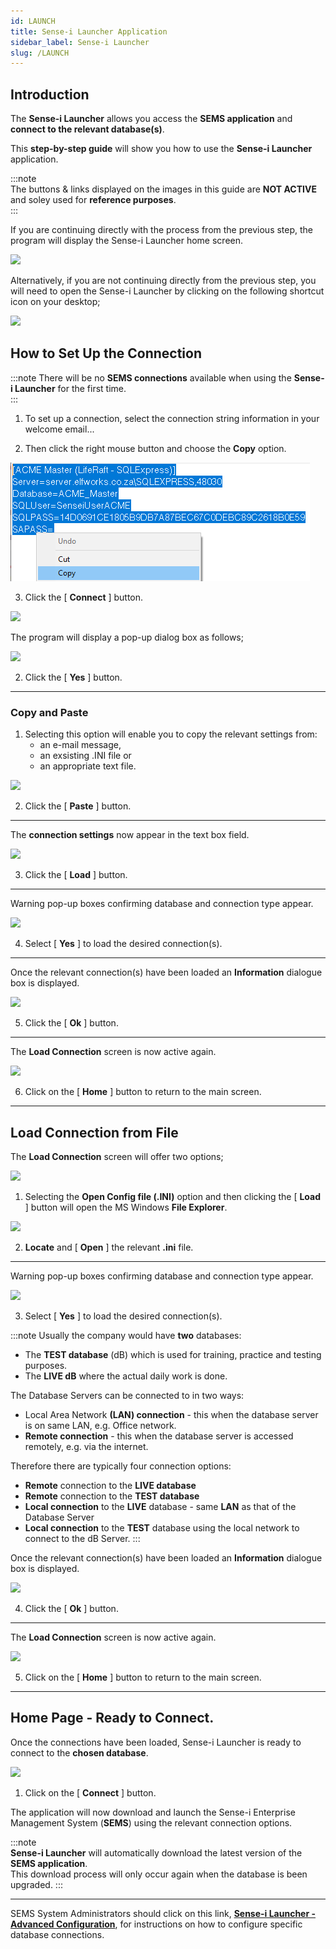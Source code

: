 ```yaml
---
id: LAUNCH
title: Sense-i Launcher Application
sidebar_label: Sense-i Launcher
slug: /LAUNCH
---
```


## Introduction  

The **Sense-i Launcher** allows you access the **SEMS application** and **connect to the relevant database(s)**.

This **step-by-step guide** will show you how to use the **Sense-i Launcher** application.  

:::note  
The buttons & links displayed on the images in this guide are **NOT ACTIVE** and soley used for **reference purposes**.  
:::  

If you are continuing directly with the process from the previous step, the program will display the Sense-i Launcher home screen.  

![](../static/img/docs/LAUNCH/image11.png)  

Alternatively, if you are not continuing directly from the previous step, you will need to open the Sense-i Launcher by clicking on the following shortcut icon on your desktop;  

![](../static/img/docs/LAUNCH/launchericon1.png)  

## How to Set Up the Connection  

:::note
There will be no **SEMS connections** available when using the **Sense-i Launcher** for the first time.  
:::

1.	To set up a connection, select the connection string information in your welcome email...  

2.	Then click the right mouse button and choose the **Copy** option.  

![](../static/img/docs/LAUNCH/image200.png)  

3.	Click the [ **Connect** ] button.  

![](../static/img/docs/LAUNCH/image11a.png)  

The program will display a pop-up dialog box as follows;  

![](../static/img/docs/LAUNCH/image17.png)  

2.	Click the [ **Yes** ] button.  

----  
### Copy and Paste

1.	Selecting this option will enable you to copy the relevant settings from:
	- an e-mail message, 
	- an exsisting .INI file or 
	- an appropriate text file.

![](../static/img/docs/LAUNCH/image30.png)  

2.	Click the [ **Paste** ] button.  

----

The **connection settings** now appear in the text box field.

![](../static/img/docs/LAUNCH/image32.png)  

3.  Click the [ **Load** ] button.  

----

Warning pop-up boxes confirming database and connection type appear.  

![](../static/img/docs/LAUNCH/image18.png)

4.  Select [ **Yes** ] to load the desired connection(s).  

----

Once the relevant connection(s) have been loaded an **Information** dialogue box is displayed.  

![](../static/img/docs/LAUNCH/image22.png)  

5.  Click the [ **Ok** ] button.  

----

The **Load Connection** screen is now active again.  

![](../static/img/docs/LAUNCH/image27.png)  

6.  Click on the [ **Home** ] button to return to the main screen.  

----

## Load Connection from File  

The **Load Connection** screen will offer two options;  

![](../static/img/docs/LAUNCH/image15.png)  

1.	Selecting the **Open Config file (.INI)** option and then clicking the [ **Load** ] button will open the MS Windows **File Explorer**.

![](../static/img/docs/LAUNCH/image16.png)  

2.  **Locate** and [ **Open** ] the relevant **.ini** file.  

----

Warning pop-up boxes confirming database and connection type appear.  

![](../static/img/docs/LAUNCH/image18.png)

3.  Select [ **Yes** ] to load the desired connection(s).  

:::note
Usually the company would have **two** databases:
- The **TEST database** (dB) which is used for training, practice and testing purposes.
- The **LIVE dB** where the actual daily work is done.  

The Database Servers can be connected to in two ways:
- Local Area Network **(LAN) connection** - this when the database server is on same LAN, e.g. Office network.
- **Remote connection** - this when the database server is accessed remotely, e.g. via the internet.

Therefore there are typically four connection options:  
- **Remote** connection to the **LIVE database**
- **Remote** connection to the **TEST database**
- **Local connection** to the **LIVE** database - same **LAN** as that of the Database Server
- **Local connection** to the **TEST** database using the local network to connect to the dB Server.
:::  

Once the relevant connection(s) have been loaded an **Information** dialogue box is displayed.  

![](../static/img/docs/LAUNCH/image22.png)  

4.  Click the [ **Ok** ] button.  

----

The **Load Connection** screen is now active again.  

![](../static/img/docs/LAUNCH/image23.png)  

5.  Click on the [ **Home** ] button to return to the main screen.  

----

## Home Page - Ready to Connect.  

Once the connections have been loaded, Sense-i Launcher is ready to connect to the **chosen database**.  

![](../static/img/docs/LAUNCH/image28.png)  

1. Click on the [ **Connect** ] button.  

The application will now download and launch the Sense-i Enterprise Management System (**SEMS**) using the relevant connection options.

:::note  
**Sense-i Launcher** will automatically download the latest version of the **SEMS application**.  
This download process will only occur again when the database is been upgraded.
:::  

----

SEMS System Administrators should click on this link,
**[Sense-i Launcher - Advanced Configuration](INSTCONF)**, for instructions on how to configure specific database connections.








